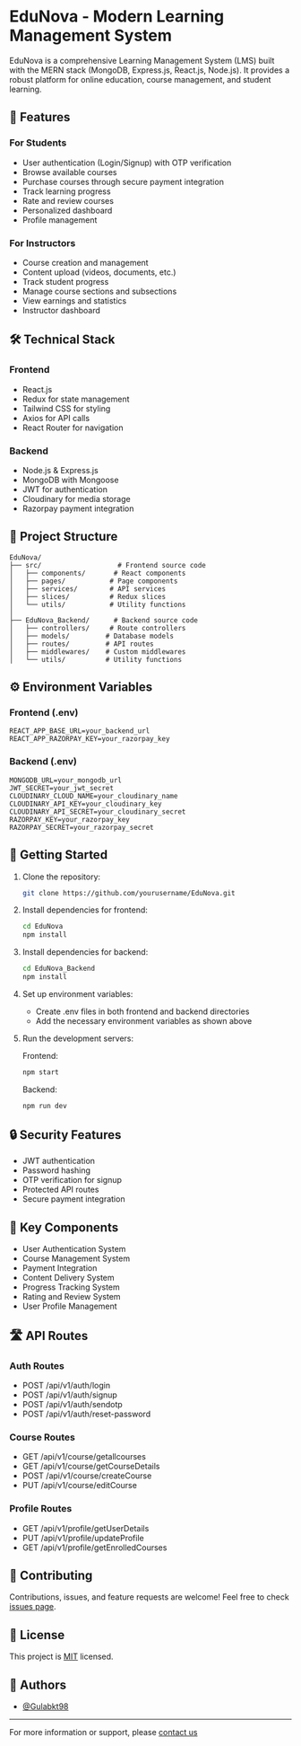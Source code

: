 # EduNova - Modern Learning Management System

EduNova is a comprehensive Learning Management System (LMS) built with the MERN stack (MongoDB, Express.js, React.js, Node.js). It provides a robust platform for online education, course management, and student learning.

## 🚀 Features

### For Students
- User authentication (Login/Signup) with OTP verification
- Browse available courses
- Purchase courses through secure payment integration
- Track learning progress
- Rate and review courses
- Personalized dashboard
- Profile management

### For Instructors
- Course creation and management
- Content upload (videos, documents, etc.)
- Track student progress
- Manage course sections and subsections
- View earnings and statistics
- Instructor dashboard

## 🛠️ Technical Stack

### Frontend
- React.js
- Redux for state management
- Tailwind CSS for styling
- Axios for API calls
- React Router for navigation

### Backend
- Node.js & Express.js
- MongoDB with Mongoose
- JWT for authentication
- Cloudinary for media storage
- Razorpay payment integration

## 📁 Project Structure

```
EduNova/
├── src/                   # Frontend source code
│   ├── components/       # React components
│   ├── pages/           # Page components
│   ├── services/        # API services
│   ├── slices/          # Redux slices
│   └── utils/           # Utility functions
│
├── EduNova_Backend/      # Backend source code
│   ├── controllers/     # Route controllers
│   ├── models/         # Database models
│   ├── routes/         # API routes
│   ├── middlewares/    # Custom middlewares
│   └── utils/          # Utility functions
```

## ⚙️ Environment Variables

### Frontend (.env)
```
REACT_APP_BASE_URL=your_backend_url
REACT_APP_RAZORPAY_KEY=your_razorpay_key
```

### Backend (.env)
```
MONGODB_URL=your_mongodb_url
JWT_SECRET=your_jwt_secret
CLOUDINARY_CLOUD_NAME=your_cloudinary_name
CLOUDINARY_API_KEY=your_cloudinary_key
CLOUDINARY_API_SECRET=your_cloudinary_secret
RAZORPAY_KEY=your_razorpay_key
RAZORPAY_SECRET=your_razorpay_secret
```

## 🚀 Getting Started

1. Clone the repository:
   ```bash
   git clone https://github.com/yourusername/EduNova.git
   ```

2. Install dependencies for frontend:
   ```bash
   cd EduNova
   npm install
   ```

3. Install dependencies for backend:
   ```bash
   cd EduNova_Backend
   npm install
   ```

4. Set up environment variables:
   - Create .env files in both frontend and backend directories
   - Add the necessary environment variables as shown above

5. Run the development servers:

   Frontend:
   ```bash
   npm start
   ```

   Backend:
   ```bash
   npm run dev
   ```

## 🔒 Security Features

- JWT authentication
- Password hashing
- OTP verification for signup
- Protected API routes
- Secure payment integration

## 📱 Key Components

- User Authentication System
- Course Management System
- Payment Integration
- Content Delivery System
- Progress Tracking System
- Rating and Review System
- User Profile Management

## 🛣️ API Routes

### Auth Routes
- POST /api/v1/auth/login
- POST /api/v1/auth/signup
- POST /api/v1/auth/sendotp
- POST /api/v1/auth/reset-password

### Course Routes
- GET /api/v1/course/getallcourses
- GET /api/v1/course/getCourseDetails
- POST /api/v1/course/createCourse
- PUT /api/v1/course/editCourse

### Profile Routes
- GET /api/v1/profile/getUserDetails
- PUT /api/v1/profile/updateProfile
- GET /api/v1/profile/getEnrolledCourses

## 🤝 Contributing

Contributions, issues, and feature requests are welcome! Feel free to check [issues page](link_to_issues).

## 📝 License

This project is [MIT](LICENSE) licensed.

## 👥 Authors

- [@Gulabkt98](https://github.com/Gulabkt98)

---
For more information or support, please [contact us](mailto:gulabgkg99@gmail.com)
